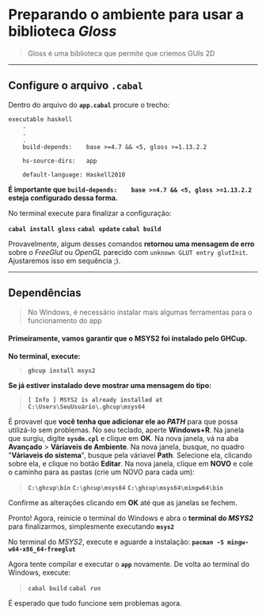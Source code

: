 # Preparando o ambiente para usar a biblioteca _Gloss_
> Gloss é uma biblioteca que permite que criemos GUIs 2D

---

## Configure o arquivo `.cabal`

Dentro do arquivo do **`app.cabal`** procure o trecho:
```
executable haskell
    .
    .
    .
    build-depends:    base >=4.7 && <5, gloss >=1.13.2.2
    
    hs-source-dirs:   app
    
    default-language: Haskell2010
```

**É importante que `build-depends:    base >=4.7 && <5, gloss >=1.13.2.2` esteja configurado dessa forma.**


No terminal execute para finalizar a configuração:

**`cabal install gloss`**
**`cabal update`**
**`cabal build`**

Provavelmente, algum desses comandos **retornou uma mensagem de erro** sobre o _FreeGlut_ ou _OpenGL_ parecido com `unknown GLUT entry glutInit`.
Ajustaremos isso em sequência ;).

---

## Dependências
> No Windows, é necessário instalar mais algumas ferramentas para o funcionamento do app

#### Primeiramente, vamos garantir que o MSYS2 foi instalado pelo GHCup.

**No terminal, execute:**
> **`ghcup install msys2`**

**Se já estiver instalado deve mostrar uma mensagem do tipo:**
> **`[ Info ] MSYS2 is already installed at C:\Users\SeuUsuário\.ghcup\msys64`**

É provavel que **você tenha que adicionar ele ao _PATH_** para que possa utilizá-lo sem problemas.
No seu teclado, aperte **Windows+R**.
Na janela que surgiu, digite **`sysdm.cpl`** e clique em **OK**.
Na nova janela, vá na aba **Avançado** > **Váriaveis de Ambiente**.
Na nova janela, busque, no quadro "**Váriaveis do sistema**", busque pela váriavel **Path**.
Selecione ela, clicando sobre ela, e clique no botão **Editar**.
Na nova janela, clique em **NOVO** e cole o caminho para as pastas (crie um NOVO para cada um):

> **`C:\ghcup\bin`**
> **`C:\ghcup\msys64`**
> **`C:\ghcup\msys64\mingw64\bin`**

Confirme as alterações clicando em **OK** até que as janelas se fechem.

Pronto! Agora, reinicie o terminal do Windows e abra o **terminal do _MSYS2_** para finalizarmos, simplesmente executando **`msys2`**

No terminal do _MSYS2_, execute e aguarde a instalação: **`pacman -S mingw-w64-x86_64-freeglut`**

Agora tente compilar e executar o **`app`** novamente.
De volta ao terminal do Windows, execute:
> **`cabal build`**
> **`cabal run`**

É esperado que tudo funcione sem problemas agora.